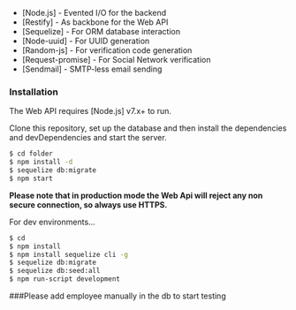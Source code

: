 

* [Node.js] - Evented I/O for the backend
* [Restify] - As backbone for the Web API
* [Sequelize] - For ORM database interaction
* [Node-uuid] - For UUID generation
* [Random-js] - For verification code generation
* [Request-promise] - For Social Network verification
* [Sendmail] - SMTP-less email sending


### Installation

The Web API requires [Node.js] v7.x+ to run.

Clone this repository, set up the database and then install the dependencies and devDependencies and start the server.

```sh
$ cd folder
$ npm install -d
$ sequelize db:migrate
$ npm start
```
**Please note that in production mode the Web Api will reject any non secure connection, so always use HTTPS.**

For dev environments...

```sh
$ cd 
$ npm install
$ npm install sequelize cli -g
$ sequelize db:migrate
$ sequelize db:seed:all
$ npm run-script development
```

###Please add employee manually in the db to start testing 

